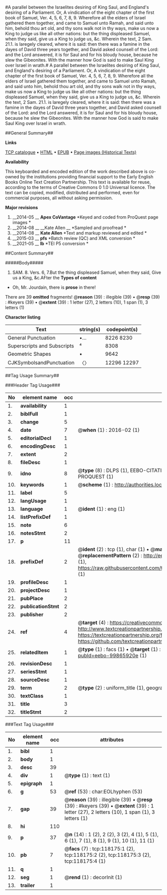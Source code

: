 #A parallel between the Israelites desiring of King Saul, and England's desiring of a Parliament. Or, A vindication of the eight chapter of the first book of Samuel, Ver. 4, 5, 6, 7, 8, 9. Wherefore all the elders of Israel gathered them together, and came to Samuel unto Ramah, and said unto him, behold thou art old, and thy sons walk not in thy ways, make us now a King to judge us like all other nations: but the thing displeased Samuel, when they said, give us a King to judge us, &c. Wherein the text, 2 Sam. 21.1. is laregely cleared, where it is said: then there was a famine in the dayes of David three years together, and David asked counsell of the Lord: and the Lord answered, it is for Saul and for his bloudy house, because he slew the Gibeonites. With the manner how God is said to make Saul King over Israel in wrath.#
A parallel between the Israelites desiring of King Saul, and England's desiring of a Parliament. Or, A vindication of the eight chapter of the first book of Samuel, Ver. 4, 5, 6, 7, 8, 9. Wherefore all the elders of Israel gathered them together, and came to Samuel unto Ramah, and said unto him, behold thou art old, and thy sons walk not in thy ways, make us now a King to judge us like all other nations: but the thing displeased Samuel, when they said, give us a King to judge us, &c. Wherein the text, 2 Sam. 21.1. is laregely cleared, where it is said: then there was a famine in the dayes of David three years together, and David asked counsell of the Lord: and the Lord answered, it is for Saul and for his bloudy house, because he slew the Gibeonites. With the manner how God is said to make Saul King over Israel in wrath.

##General Summary##

**Links**

[TCP catalogue](http://www.ota.ox.ac.uk/tcp/)  • 
[HTML](http://tei.it.ox.ac.uk/tcp/Texts-HTML/free/A90/A90973.html)  • 
[EPUB](http://tei.it.ox.ac.uk/tcp/Texts-EPUB/free/A90/A90973.epub) • 
[Page images (Historical Texts)](https://historicaltexts.jisc.ac.uk/eebo-99865920e)

**Availability**

This keyboarded and encoded edition of the work described above is co-owned by the
    institutions providing financial support to the Early English Books Online Text Creation
    Partnership. This text is available for reuse, according to the terms of  Creative Commons 0 1.0 Universal
    licence. The text can be copied, modified, distributed and performed, even for commercial
    purposes, all without asking permission.

**Major revisions**

1. __2014-05 __ __Apex CoVantage__ *Keyed and coded from ProQuest page images *
1. __2014-08 __ __Kate Allen __ *Sampled and proofread *
1. __2014-08 __ __Kate Allen__ *Text and markup reviewed and edited *
1. __2015-03 __ __pfs__ *Batch review (QC) and XML conversion *
1. __2021-05 __ __lb__ *TEI P5 conversion *

##Content Summary##

#####Body#####
1. SAM. 8. Vers. 6, 7.But the thing displeased Samuel, when they said, Give us a King, &c.AFter the 
**Types of content**

  * Oh, Mr. Jourdain, there is **prose** in there!

There are 39 **omitted** fragments! 
 @__reason__ (39) : illegible (39)  •  @__resp__ (39) : #keyers (39)  •  @__extent__ (39) : 1 letter (27), 2 letters (10), 1 span (1), 3 letters (1)

**Character listing**


|Text|string(s)|codepoint(s)|
|---|---|---|
|General Punctuation|•…|8226 8230|
|Superscripts             and Subscripts|⁴|8308|
|Geometric Shapes|▪|9642|
|CJKSymbolsandPunctuation|〈〉|12296 12297|

##Tag Usage Summary##

###Header Tag Usage###

|No|element name|occ|attributes|
|---|---|---|---|
|1.|__availability__|1||
|2.|__biblFull__|1||
|3.|__change__|5||
|4.|__date__|7| @__when__ (1) : 2016-02 (1)|
|5.|__editorialDecl__|1||
|6.|__encodingDesc__|1||
|7.|__extent__|2||
|8.|__fileDesc__|1||
|9.|__idno__|8| @__type__ (8) : DLPS (1), EEBO-CITATION (1), VID (1), EEBO-PROQUEST (1), STC (3), PROQUEST (1)|
|10.|__keywords__|1| @__scheme__ (1) : http://authorities.loc.gov/ (1)|
|11.|__label__|5||
|12.|__langUsage__|1||
|13.|__language__|1| @__ident__ (1) : eng (1)|
|14.|__listPrefixDef__|1||
|15.|__note__|6||
|16.|__notesStmt__|2||
|17.|__p__|11||
|18.|__prefixDef__|2| @__ident__ (2) : tcp (1), char (1)  •  @__matchPattern__ (2) : ([0-9\-]+):([0-9IVX]+) (1), (.+) (1)  •  @__replacementPattern__ (2) : http://eebo.chadwyck.com/downloadtiff?vid=$1&page=$2 (1), https://raw.githubusercontent.com/textcreationpartnership/Texts/master/tcpchars.xml#$1 (1)|
|19.|__profileDesc__|1||
|20.|__projectDesc__|1||
|21.|__pubPlace__|2||
|22.|__publicationStmt__|2||
|23.|__publisher__|2||
|24.|__ref__|4| @__target__ (4) : https://creativecommons.org/publicdomain/zero/1.0/ (1), http://www.textcreationpartnership.org/docs/. (1), https://textcreationpartnership.org/faq/#faq05 (1), https://github.com/textcreationpartnership (1)|
|25.|__relatedItem__|1| @__type__ (1) : facs (1)  •  @__target__ (1) : https://data.historicaltexts.jisc.ac.uk/view?pubId=eebo-99865920e (1)|
|26.|__revisionDesc__|1||
|27.|__seriesStmt__|1||
|28.|__sourceDesc__|1||
|29.|__term__|2| @__type__ (2) : uniform_title (1), geographic_name (1)|
|30.|__textClass__|1||
|31.|__title__|3||
|32.|__titleStmt__|2||


###Text Tag Usage###

|No|element name|occ|attributes|
|---|---|---|---|
|1.|__bibl__|1||
|2.|__body__|1||
|3.|__desc__|39||
|4.|__div__|1| @__type__ (1) : text (1)|
|5.|__epigraph__|1||
|6.|__g__|53| @__ref__ (53) : char:EOLhyphen (53)|
|7.|__gap__|39| @__reason__ (39) : illegible (39)  •  @__resp__ (39) : #keyers (39)  •  @__extent__ (39) : 1 letter (27), 2 letters (10), 1 span (1), 3 letters (1)|
|8.|__hi__|110||
|9.|__p__|37| @__n__ (14) : 1 (2), 2 (2), 3 (2), 4 (1), 5 (1), 6 (1), 7 (1), 8 (1), 9 (1), 10 (1), 11 (1)|
|10.|__pb__|7| @__facs__ (7) : tcp:118175:1 (2), tcp:118175:2 (2), tcp:118175:3 (2), tcp:118175:4 (1)|
|11.|__q__|1||
|12.|__seg__|1| @__rend__ (1) : decorInit (1)|
|13.|__trailer__|1||
